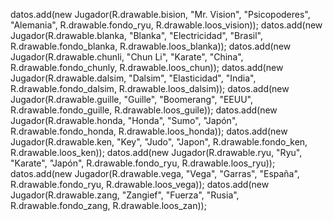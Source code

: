 datos.add(new Jugador(R.drawable.bision, "Mr. Vision", "Psicopoderes", "Alemania", R.drawable.fondo_ryu, R.drawable.loos_vision));
datos.add(new Jugador(R.drawable.blanka, "Blanka", "Electricidad", "Brasil", R.drawable.fondo_blanka, R.drawable.loos_blanka));
datos.add(new Jugador(R.drawable.chunli, "Chun Li", "Karate", "China", R.drawable.fondo_chunly, R.drawable.loos_chun));
datos.add(new Jugador(R.drawable.dalsim, "Dalsim", "Elasticidad", "India", R.drawable.fondo_dalsim, R.drawable.loos_dalsim));
datos.add(new Jugador(R.drawable.guille, "Guille", "Boomerang", "EEUU", R.drawable.fondo_guille, R.drawable.loos_guile));
datos.add(new Jugador(R.drawable.honda, "Honda", "Sumo", "Japón", R.drawable.fondo_honda, R.drawable.loos_honda));
datos.add(new Jugador(R.drawable.ken, "Key", "Judo", "Japon", R.drawable.fondo_ken, R.drawable.loos_ken));
datos.add(new Jugador(R.drawable.ryu, "Ryu", "Karate", "Japón", R.drawable.fondo_ryu, R.drawable.loos_ryu));
datos.add(new Jugador(R.drawable.vega, "Vega", "Garras", "España", R.drawable.fondo_ryu, R.drawable.loos_vega));
datos.add(new Jugador(R.drawable.zang, "Zangief", "Fuerza", "Rusia", R.drawable.fondo_zang, R.drawable.loos_zan));
     